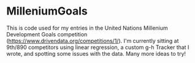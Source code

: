 # MilleniumGoals

This is code used for my entries in the United Nations Millenium Development Goals competition
(https://www.drivendata.org/competitions/1/).  I'm currently sitting at 9th/890 competitors
using linear regression, a custom g-h Tracker that I wrote, and spotting some issues with the
data.  Many more ideas to try!

